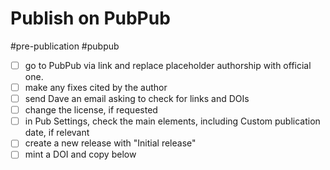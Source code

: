 # Publish on PubPub

#pre-publication #pubpub

- [ ] go to PubPub via link and replace placeholder authorship with official one.
- [ ] make any fixes cited by the author
- [ ] send Dave an email asking to check for links and DOIs
- [ ] change the license, if requested
- [ ] in Pub Settings, check the main elements, including Custom publication date, if relevant
- [ ] create a new release with "Initial release"
- [ ] mint a DOI and copy below